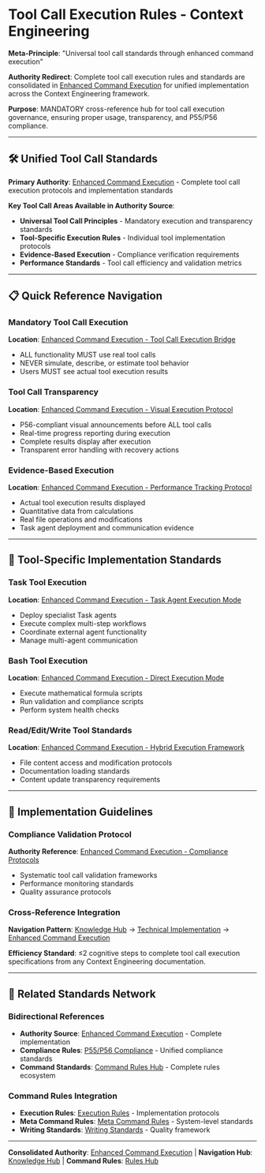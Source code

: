 # Tool Call Execution Rules - Context Engineering

**Meta-Principle**: "Universal tool call standards through enhanced command execution"

**Authority Redirect**: Complete tool call execution rules and standards are consolidated in [Enhanced Command Execution](../technical/enhanced-command-execution.md) for unified implementation across the Context Engineering framework.

**Purpose**: MANDATORY cross-reference hub for tool call execution governance, ensuring proper usage, transparency, and P55/P56 compliance.

---

## 🛠️ **Unified Tool Call Standards**

**Primary Authority**: [Enhanced Command Execution](../technical/enhanced-command-execution.md) - Complete tool call execution protocols and implementation standards

**Key Tool Call Areas Available in Authority Source**:
- **Universal Tool Call Principles** - Mandatory execution and transparency standards
- **Tool-Specific Execution Rules** - Individual tool implementation protocols
- **Evidence-Based Execution** - Compliance verification requirements
- **Performance Standards** - Tool call efficiency and validation metrics

---

## 📋 **Quick Reference Navigation**

### **Mandatory Tool Call Execution**
**Location**: [Enhanced Command Execution - Tool Call Execution Bridge](../technical/enhanced-command-execution.md#tool-call-execution-bridge-principles-55--56)
- ALL functionality MUST use real tool calls
- NEVER simulate, describe, or estimate tool behavior
- Users MUST see actual tool execution results

### **Tool Call Transparency**
**Location**: [Enhanced Command Execution - Visual Execution Protocol](../technical/enhanced-command-execution.md#visual-execution-protocol)
- P56-compliant visual announcements before ALL tool calls
- Real-time progress reporting during execution
- Complete results display after execution
- Transparent error handling with recovery actions

### **Evidence-Based Execution**
**Location**: [Enhanced Command Execution - Performance Tracking Protocol](../technical/enhanced-command-execution.md#performance-tracking-protocol)
- Actual tool execution results displayed
- Quantitative data from calculations
- Real file operations and modifications
- Task agent deployment and communication evidence

---

## 🔧 **Tool-Specific Implementation Standards**

### **Task Tool Execution**
**Location**: [Enhanced Command Execution - Task Agent Execution Mode](../technical/enhanced-command-execution.md#task-agent-execution-mode)
- Deploy specialist Task agents
- Execute complex multi-step workflows
- Coordinate external agent functionality
- Manage multi-agent communication

### **Bash Tool Execution**
**Location**: [Enhanced Command Execution - Direct Execution Mode](../technical/enhanced-command-execution.md#direct-execution-mode)
- Execute mathematical formula scripts
- Run validation and compliance scripts
- Perform system health checks

### **Read/Edit/Write Tool Standards**
**Location**: [Enhanced Command Execution - Hybrid Execution Framework](../technical/enhanced-command-execution.md#hybrid-execution-framework)
- File content access and modification protocols
- Documentation loading standards
- Content update transparency requirements

---

## 🎯 **Implementation Guidelines**

### **Compliance Validation Protocol**
**Authority Reference**: [Enhanced Command Execution - Compliance Protocols](../technical/enhanced-command-execution.md#compliance-and-validation-protocols)
- Systematic tool call validation frameworks
- Performance monitoring standards
- Quality assurance protocols

### **Cross-Reference Integration**
**Navigation Pattern**: [Knowledge Hub](../README.md) → [Technical Implementation](../README.md#technical-implementation) → [Enhanced Command Execution](../technical/enhanced-command-execution.md)

**Efficiency Standard**: ≤2 cognitive steps to complete tool call execution specifications from any Context Engineering documentation.

---

## 🔗 **Related Standards Network**

### **Bidirectional References**
- **Authority Source**: [Enhanced Command Execution](../technical/enhanced-command-execution.md) - Complete implementation
- **Compliance Rules**: [P55/P56 Compliance](./p55-p56-compliance.md) - Unified compliance standards
- **Command Standards**: [Command Rules Hub](./README.md) - Complete rules ecosystem

### **Command Rules Integration**
- **Execution Rules**: [Execution Rules](./execution-rules.md) - Implementation protocols
- **Meta Command Rules**: [Meta Command Rules](./meta-command-rules.md) - System-level standards
- **Writing Standards**: [Writing Standards](../writing-standards.md) - Quality framework

---

**Consolidated Authority**: [Enhanced Command Execution](../technical/enhanced-command-execution.md) | **Navigation Hub**: [Knowledge Hub](../README.md) | **Command Rules**: [Rules Hub](./README.md)